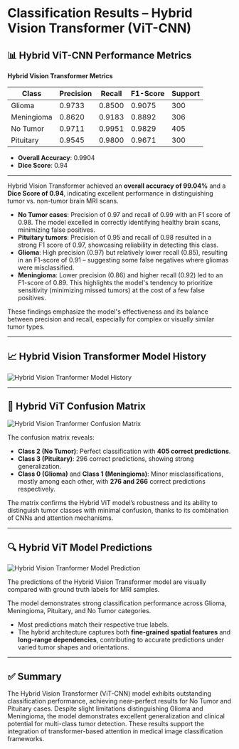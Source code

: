 # Classification Results – Hybrid Vision Transformer (ViT-CNN)

## 📊 Hybrid ViT-CNN Performance Metrics

**Hybrid Vision Transformer Metrics**

| Class       | Precision | Recall | F1-Score | Support |
|-------------|-----------|--------|----------|---------|
| Glioma      | 0.9733    | 0.8500 | 0.9075   | 300     |
| Meningioma  | 0.8620    | 0.9183 | 0.8892   | 306     |
| No Tumor    | 0.9711    | 0.9951 | 0.9829   | 405     |
| Pituitary   | 0.9545    | 0.9800 | 0.9671   | 300     |

- **Overall Accuracy**: 0.9904  
- **Dice Score**: 0.94

---

Hybrid Vision Transformer achieved an **overall accuracy of 99.04%** and a **Dice Score of 0.94**, indicating excellent performance in distinguishing tumor vs. non-tumor brain MRI scans.

- **No Tumor cases**: Precision of 0.97 and recall of 0.99 with an F1 score of 0.98. The model excelled in correctly identifying healthy brain scans, minimizing false positives.
- **Pituitary tumors**: Precision of 0.95 and recall of 0.98 resulted in a strong F1 score of 0.97, showcasing reliability in detecting this class.
- **Glioma**: High precision (0.97) but relatively lower recall (0.85), resulting in an F1-score of 0.91 – suggesting some false negatives where gliomas were misclassified.
- **Meningioma**: Lower precision (0.86) and higher recall (0.92) led to an F1-score of 0.89. This highlights the model's tendency to prioritize sensitivity (minimizing missed tumors) at the cost of a few false positives.

These findings emphasize the model's effectiveness and its balance between precision and recall, especially for complex or visually similar tumor types.

---

## 📈 Hybrid Vision Transformer Model History

![Hybrid Vision Tranformer Model History](https://github.com/user-attachments/assets/9f8ad486-e409-4608-92a1-5144845a2fd4)

---

## 🧮 Hybrid ViT Confusion Matrix

![Hybrid Vision Tranformer Confusion Matrix](https://github.com/user-attachments/assets/a6d47cd4-381b-467a-b871-1ce7b30723ba)


The confusion matrix reveals:

- **Class 2 (No Tumor)**: Perfect classification with **405 correct predictions**.
- **Class 3 (Pituitary)**: 296 correct predictions, showing strong generalization.
- **Class 0 (Glioma)** and **Class 1 (Meningioma)**: Minor misclassifications, mostly among each other, with **276 and 266** correct predictions respectively.

The matrix confirms the Hybrid ViT model’s robustness and its ability to distinguish tumor classes with minimal confusion, thanks to its combination of CNNs and attention mechanisms.

---

## 🔍 Hybrid ViT Model Predictions

![Hybrid Vision Tranformer Model Prediction](https://github.com/user-attachments/assets/4457e42b-181f-4d08-9770-f37c0a3a2e52)


The predictions of the Hybrid Vision Transformer model are visually compared with ground truth labels for MRI samples.

The model demonstrates strong classification performance across Glioma, Meningioma, Pituitary, and No Tumor categories.  
- Most predictions match their respective true labels.
- The hybrid architecture captures both **fine-grained spatial features** and **long-range dependencies**, contributing to accurate predictions under varied tumor shapes and orientations.

---

## ✅ Summary

The Hybrid Vision Transformer (ViT-CNN) model exhibits outstanding classification performance, achieving near-perfect results for No Tumor and Pituitary cases. Despite slight limitations distinguishing Glioma and Meningioma, the model demonstrates excellent generalization and clinical potential for multi-class tumor detection. These results support the integration of transformer-based attention in medical image classification frameworks.

